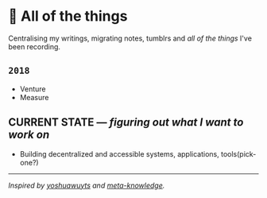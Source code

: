 # 💭 All of the things

Centralising my writings, migrating notes, tumblrs and *all of the things* I've been recording.

## `2018`

- Venture
- Measure

## CURRENT STATE — *figuring out what I want to work on*

- Building decentralized and accessible systems, applications, tools(pick-one?)

---

*Inspired by [yoshuawuyts](https://github.com/yoshuawuyts/knowledge) and [meta-knowledge](https://github.com/RichardLitt/meta-knowledge).*